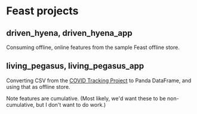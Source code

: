 # Feast projects

## driven_hyena, driven_hyena_app

Consuming offline, online features from the sample Feast offline store.

## living_pegasus, living_pegasus_app

Converting CSV from the [COVID Tracking Project](https://covidtracking.com/data/download) to Panda DataFrame, and using that as offline store.

Note features are cumulative. (Most likely, we'd want these to be non-cumulative, but I don't want to do work.)
